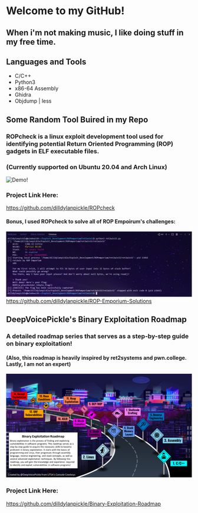 # Welcome to my GitHub!
## When i'm not making music, I like doing stuff in my free time.

## Languages and Tools
- C/C++
- Python3
- x86-64 Assembly
- Ghidra
- Objdump | less

## Some Random Tool Buired in my Repo
### ROPcheck is a linux exploit development tool used for identifying potential Return Oriented Programming (ROP) gadgets in ELF executable files.
### (Currently supported on Ubuntu 20.04 and Arch Linux) 
![Demo!](/demo/animated_demo_v7.gif)

### Project Link Here:
https://github.com/dilldylanpickle/ROPcheck

#### Bonus, I used ROPcheck to solve all of ROP Empoirum's challenges:
![Demo!](/demo/ret2win32.png)
https://github.com/dilldylanpickle/ROP-Emporium-Solutions

## DeepVoicePickle's Binary Exploitation Roadmap
### A detailed roadmap series that serves as a step-by-step guide on binary exploitation!
#### (Also, this roadmap is heavily inspired by ret2systems and pwn.college. Lastly, I am not an expert)
![Demo!](/demo/Binary-Exploitation-Roadmap-v2.png)

### Project Link Here:
https://github.com/dilldylanpickle/Binary-Exploitation-Roadmap
